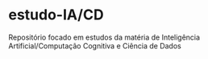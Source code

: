 # estudo-IA/CD
Repositório focado em estudos da matéria de Inteligência Artificial/Computação Cognitiva e Ciência de Dados
